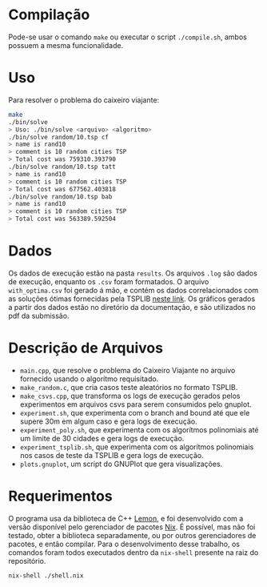 # Compilação
Pode-se usar o comando `make` ou executar o script `./compile.sh`, ambos possuem a mesma funcionalidade.

# Uso
Para resolver o problema do caixeiro viajante:
```sh
make
./bin/solve
> Uso: ./bin/solve <arquivo> <algoritmo>
./bin/solve random/10.tsp cf
> name is rand10
> comment is 10 random cities TSP
> Total cost was 759310.393790
./bin/solve random/10.tsp tatt
> name is rand10
> comment is 10 random cities TSP
> Total cost was 677562.403818
./bin/solve random/10.tsp bab
> name is rand10
> comment is 10 random cities TSP
> Total cost was 563389.592504
```

# Dados
Os dados de execução estão na pasta `results`. Os arquivos `.log` são dados de execução, enquanto os `.csv` foram formatados. O arquivo `with_optima.csv` foi gerado á mão, e contém os dados correlacionados com as soluções ótimas fornecidas pela TSPLIB [neste link](http://comopt.ifi.uni-heidelberg.de/software/TSPLIB95/STSP.html). Os gráficos gerados a partir dos dados estão no diretório da documentação, e são utilizados no pdf da submissão.

# Descrição de Arquivos
- `main.cpp`, que resolve o problema do Caixeiro Viajante no arquivo fornecido usando o algorítmo requisitado.
- `make_random.c`, que cria casos teste aleatórios no formato TSPLIB.
- `make_csvs.cpp`, que transforma os logs de execução gerados pelos experimentos em arquivos csvs para serem consumidos pelo gnuplot.
- `experiment.sh`, que experimenta com o branch and bound até que ele supere 30m em algum caso e gera logs de execução.
- `experiment_poly.sh`, que experimenta com os algorítmos polinomiais até um limite de 30 cidades e gera logs de execução.
- `experiment_tsplib.sh`, que experimenta com os algorítmos polinomiais nos casos de teste da TSPLIB e gera logs de execução.
- `plots.gnuplot`, um script do GNUPlot que gera visualizações.

# Requerimentos
O programa usa da biblioteca de C++ [Lemon](https://lemon.cs.elte.hu/trac/lemon), e foi desenvolvido com a versão disponível pelo gerenciador de pacotes [Nix](https://nixos.org/). É possível, mas não foi testado, obter a biblioteca
separadamente, ou por outros gerenciadores de pacotes, e então compilar. Para
o desenvolvimento desse trabalho, os comandos foram todos executados dentro
da `nix-shell` presente na raiz do repositório.
```sh
nix-shell ./shell.nix
```